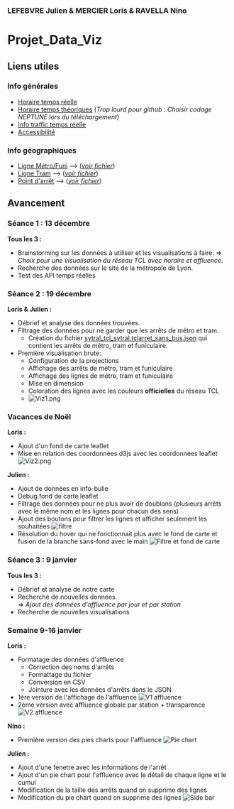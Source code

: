### LEFEBVRE Julien & MERCIER Loris & RAVELLA Nino
# Projet_Data_Viz

## Liens utiles
### Info générales
- [Horaire temps réelle](https://data.grandlyon.com/portail/fr/jeux-de-donnees/prochains-passages-reseau-transports-commun-lyonnais-rhonexpress-disponibilites-temps-reel/info)
- [Horaire temps théoriques](https://data.grandlyon.com/portail/fr/jeux-de-donnees/horaires-theoriques-reseau-transports-commun-lyonnais/telechargements) (*Trop lourd pour github : Choisir codage NEPTUNE lors du téléchargement*)
- [Info traffic temps réelle](https://data.grandlyon.com/portail/fr/jeux-de-donnees/alertes-trafic-reseau-transports-commun-lyonnais-v2/api)
- [Accessibilité](https://data.grandlyon.com/portail/fr/jeux-de-donnees/alerte-accessibilite-reseau-transports-commun-lyonnais/api)

### Info géographiques
- [Ligne Métro/Funi](https://data.grandlyon.com/portail/fr/jeux-de-donnees/lignes-metro-funiculaire-reseau-transports-commun-lyonnais-v2/info) --> (*[voir fichier](./data/sytral_tcl_sytral.tcllignemetrofuni_2_0_0.json)*)
- [Ligne Tram](https://data.grandlyon.com/portail/fr/jeux-de-donnees/lignes-tramway-reseau-transports-commun-lyonnais-v2/info) --> (*[voir fichier](./data/sytral_tcl_sytral.tcllignetram_2_0_0.json)*)
- [Point d'arrêt](https://data.grandlyon.com/portail/fr/jeux-de-donnees/points-arret-reseau-transports-commun-lyonnais/telechargements) --> (*[voir fichier](./data/sytral_tcl_sytral.tclarret.json)*)

## Avancement
### Séance 1 : 13 décembre
**Tous les 3 :** 
- Brainstorming sur les données à utiliser et les visualisations à faire. => *Choix pour une visualisation du réseau TCL avec horaire et affluence.*
- Recherche des données sur le site de la métropole de Lyon. 
- Test des API temps réelles

### Séance 2 : 19 décembre
**Loris & Julien :**
- Débrief et analyse des données trouvées.
- Filtrage des données pour ne garder que les arrêts de métro et tram.
  - Création du fichier [sytral_tcl_sytral.tclarret_sans_bus.json](./data/sytral_tcl_sytral.tclarret_sans_bus.json) qui contient les arrêts de métro, tram et funiculaire.
- Première visualisation brute:
  -  Configuration de la projections
  - Affichage des arrêts de métro, tram et funiculaire
  - Affichage des lignes de métro, tram et funiculaire
  - Mise en dimension
  - Coloration des lignes avec les couleurs **officielles** du réseau TCL
  - ![Viz1.png](img/Viz1.png)

### Vacances de Noël
**Loris :**
- Ajout d'un fond de carte leaflet
- Mise en relation des coordonnées d3js avec les coordonnées leaflet
![Viz2.png](img/Viz2.png)

**Julien :**
- Ajout de données en info-bulle
- Debug fond de carte leaflet
- Filtrage des données pour ne plus avoir de doublons (plusieurs arrêts avec le même nom et les lignes pour chacun des sens)
- Ajout des boutons pour filtrer les lignes et afficher seulement les souhaitées
  ![filtre](img/filtre.gif)
- Résolution du hover qui ne fonctionnait plus avec le fond de carte et fusion de la branche sans-fond avec le main
![Filtre et fond de carte](img/filtre+fond.gif)

### Séance 3 : 9 janvier
**Tous les 3 :**
- Débrief et analyse de notre carte
- Recherche de nouvelles données  
=> *Ajout des données d'affluence par jour et par station*
- Recherche de nouvelles visualisations

### Semaine 9-16 janvier
**Loris :**
- Formatage des données d'affluence
  - Correction des noms d'arrêts
  - Formattage du fichier
  - Conversion en CSV
  - Jointure avec les données d'arrêts dans le JSON
- 1ère version de l'affichage de l'affluence 
![V1 affluence](img/V1affluence.png)
- 2ème version avec affluence globale par station + transparence
![V2 affluence](img/V2affluence.png)

**Nino :**
- Première version des pies charts pour l'affluence
![Pie chart](img/piechart.gif)

**Julien :**
- Ajout d'une fenetre avec les informations de l'arrêt
- Ajout d'un pie chart pour l'affluence avec le détail de chaque ligne et le cumul
- Modification de la taille des arrêts quand on supprime des lignes
- Modification du pie chart quand on supprime des lignes
![Side bar](img/sidebar.gif)

